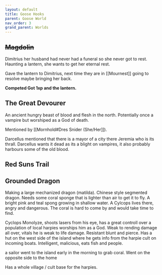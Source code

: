 ```yaml
---
layout: default
title: Goose Hooks
parent: Goose World
nav_order: 3
grand_parent: Worlds
---
```

## ~~Magdolin~~
Dimitrius her husband had never had a funeral so she never got to rest. Haunting a lantern, she wants to get her eternal rest.

Gave the lantern to Dimitrius, next time they are in [[Mournest]] going to resolve maybe bringing her back.

**Competed Got 1xp and the lantern.**

## The Great Devourer
An ancient hungry beast of blood and flesh in the north. Potentially once a vampire but worshiped as a God of death.

Mentioned by [[Mornhold#Dres Snider (She/Her]]).

Darcellus mentioned that there is a mayor of a city there Jeremia who is its thrall. 
Darcellus wants it dead as its a blight on vampires, it also probably harbours some of the old blood. 


## Red Suns Trail

## Grounded Dragon
Making a large mechanized dragon (matilda). Chinese style segmented dragon. Needs some coral sponge that is lighter than air to get it to fly. A bright pink and teal spong growing in shallow water. A Cylcops lives there, angry and dangerous. The coral is hard to come by and would take time to find.

Cyclops Monolyze, shoots lasers from his eye, has a great controll over a population of local harpies worships him as a God. Weak to rending damage all over, vitals he is weak to life damage. Resistant blunt and pierce. Has a hut on the west side of the island where he gets info from the harpie cult on incoming boats. Intelligent, malicious, eats fish and people.

a sailor went to the island early in the morning to grab coral. Went on the opposite side to the home

Has a whole village / cult base for the harpies. 